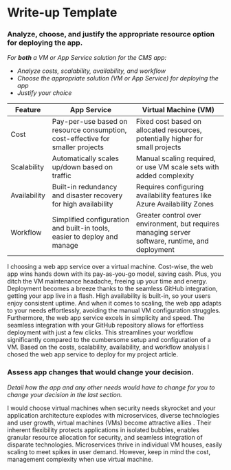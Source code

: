 # Write-up Template

### Analyze, choose, and justify the appropriate resource option for deploying the app.

*For **both** a VM or App Service solution for the CMS app:*
- *Analyze costs, scalability, availability, and workflow*
- *Choose the appropriate solution (VM or App Service) for deploying the app*
- *Justify your choice*

| Feature | App Service | Virtual Machine (VM) |
|---|---|---|
| Cost | Pay-per-use based on resource consumption, cost-effective for smaller projects | Fixed cost based on allocated resources, potentially higher for small projects |
| Scalability | Automatically scales up/down based on traffic | Manual scaling required, or use VM scale sets with added complexity |
| Availability | Built-in redundancy and disaster recovery for high availability | Requires configuring availability features like Azure Availability Zones |
| Workflow | Simplified configuration and built-in tools, easier to deploy and manage | Greater control over environment, but requires managing server software, runtime, and deployment |

I choosing a web app service over a virtual machine. Cost-wise, the web app wins hands down with its pay-as-you-go model, saving cash. Plus, you ditch the VM maintenance headache, freeing up your time and energy. Deployment becomes a breeze thanks to the seamless GitHub integration, getting your app live in a flash. High availability is built-in, so your users enjoy consistent uptime. And when it comes to scaling, the web app adapts to your needs effortlessly, avoiding the manual VM configuration struggles. Furthermore, the web app service excels in simplicity and speed. The seamless integration with your GitHub repository allows for effortless deployment with just a few clicks. This streamlines your workflow significantly compared to the cumbersome setup and configuration of a VM. Based on the costs, scalability, availability, and workflow analysis I chosed the web app service to deploy for my project article.

### Assess app changes that would change your decision.

*Detail how the app and any other needs would have to change for you to change your decision in the last section.* 

I would choose virtual machines when security needs skyrocket and your application architecture explodes with microservices, diverse technologies and user growth, virtual machines (VMs) become attractive allies . Their inherent flexibility protects applications in isolated bubbles, enables granular resource allocation for security, and seamless integration of disparate technologies. Microservices thrive in individual VM houses, easily scaling to meet spikes in user demand. However, keep in mind the cost, management complexity when use virtual machine.